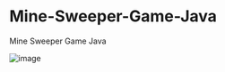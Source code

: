 # Mine-Sweeper-Game-Java
Mine Sweeper Game Java

![image](https://user-images.githubusercontent.com/93101848/217838216-1636ac90-2fb8-4af5-bcd3-732221fcb7a8.png)

